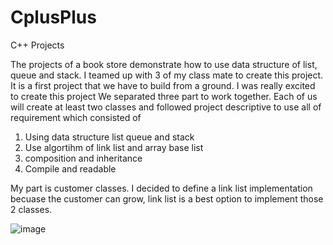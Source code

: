 # CplusPlus
C++ Projects

The projects of a book store demonstrate how to use data structure of list, queue and stack. I teamed up with 3 of my class mate 
to create this project. It is a first project that we have to build from a ground. I was really excited to create this project
We separated three part to work together. Each of us will create at least two classes and followed project descriptive to use all 
of requirement which consisted of 

1. Using data structure list queue and stack
2. Use algortihm of link list and array base list
3. composition and inheritance 
4. Compile and readable 

My part is customer classes. I decided to define a link list implementation becuase the customer can grow, link list is a best option to
implement those 2 classes.

![image](https://user-images.githubusercontent.com/17953008/33735716-1eab8fec-db5e-11e7-828e-c79c85a5e659.png)

